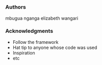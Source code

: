 
#
### Authors
mbugua nganga
elizabeth wangari

### Acknowledgments

* Follow the framework
* Hat tip to anyone whose code was used
* Inspiration
* etc
